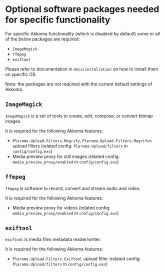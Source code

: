 # Optional software packages needed for specific functionality

For specific Akkoma functionality (which is disabled by default) some or all of the below packages are required:
  * `ImageMagick`
  * `ffmpeg`
  * `exiftool`
  
Please refer to documentation in `docs/installation` on how to install them on specific OS.
  
Note: the packages are not required with the current default settings of Akkoma.

## `ImageMagick`

`ImageMagick` is a set of tools to create, edit, compose, or convert bitmap images.

It is required for the following Akkoma features:
  * `Pleroma.Upload.Filters.Mogrify`, `Pleroma.Upload.Filters.Mogrifun` upload filters (related config: `Plaroma.Upload/filters` in `config/config.exs`)
  * Media preview proxy for still images (related config: `media_preview_proxy/enabled` in `config/config.exs`)
  
## `ffmpeg`

`ffmpeg` is software to record, convert and stream audio and video.

It is required for the following Akkoma features:
  * Media preview proxy for videos (related config: `media_preview_proxy/enabled` in `config/config.exs`)

## `exiftool`

`exiftool` is media files metadata reader/writer.

It is required for the following Akkoma features:
  * `Pleroma.Upload.Filters.Exiftool` upload filter (related config: `Plaroma.Upload/filters` in `config/config.exs`)
